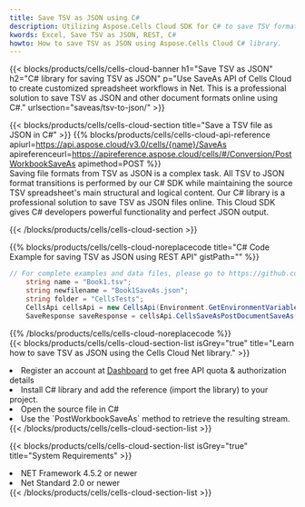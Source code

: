 ```yaml
---
title: Save TSV as JSON using C# 
description: Utilizing Aspose.Cells Cloud SDK for C# to save TSV format file as JSON format file. 
kwords: Excel, Save TSV as JSON, REST, C#
howto: How to save TSV as JSON using Aspose.Cells Cloud C# library.
---
```



{{< blocks/products/cells/cells-cloud-banner h1="Save TSV as JSON" h2="C# library for saving TSV as JSON" p="Use SaveAs API of Cells Cloud to create customized spreadsheet workflows in Net. This is a professional solution to save TSV as JSON and other document formats online using C#." urlsection="saveas/tsv-to-json/" >}}

{{< blocks/products/cells/cells-cloud-section  title="Save a TSV file as JSON in C#" >}}
{{% blocks/products/cells/cells-cloud-api-reference  apiurl=https://api.aspose.cloud/v3.0/cells/{name}/SaveAs  apireferenceurl=https://apireference.aspose.cloud/cells/#/Conversion/PostWorkbookSaveAs  apimethod=POST %}}
<br/>
Saving file formats from TSV as JSON is a complex task. All TSV to JSON format transitions is performed by our C# SDK while maintaining the source TSV spreadsheet's main structural and logical content. Our C# library is a professional solution to save TSV as JSON files online. This Cloud SDK gives C# developers powerful functionality and perfect JSON output.

{{< /blocks/products/cells/cells-cloud-section >}}

{{% blocks/products/cells/cells-cloud-noreplacecode title="C# Code Example for saving TSV as JSON using REST API" gistPath="" %}}
  
```cs
// For complete examples and data files, please go to https://github.com/aspose-cells-cloud/aspose-cells-cloud-dotnet/
    string name = "Book1.tsv";
    string newfilename = "Book1SaveAs.json";
    string folder = "CellsTests";
    CellsApi cellsApi = new CellsApi(Environment.GetEnvironmentVariable("ProductClientId"), Environment.GetEnvironmentVariable("ProductClientSecret"));
    SaveResponse saveResponse = cellsApi.CellsSaveAsPostDocumentSaveAs(name, null, newfilename, null,null,folder);
```
  
{{% /blocks/products/cells/cells-cloud-noreplacecode  %}}
<br/>
{{< blocks/products/cells/cells-cloud-section-list isGrey="true"  title="Learn how to save TSV as JSON using the Cells Cloud Net library." >}}
<li>Register an account at <a href="https://dashboard.aspose.cloud/">Dashboard</a> to get free API quota & authorization details</li>
<li>Install C# library and add the reference (import the library) to your project.</li>
<li>Open the source file in C#</li>
<li>Use the `PostWorkbookSaveAs` method to retrieve the resulting stream.</li>
{{< /blocks/products/cells/cells-cloud-section-list >}}

{{< blocks/products/cells/cells-cloud-section-list isGrey="true"  title="System Requirements" >}}
<li>NET Framework 4.5.2 or newer</li>
<li>Net Standard 2.0 or newer</li>
{{< /blocks/products/cells/cells-cloud-section-list >}}
